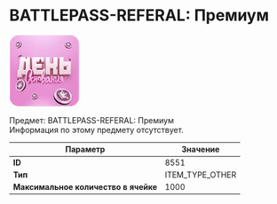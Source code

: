 # BATTLEPASS-REFERAL: Премиум

![Item Image](../img/8551.webp?raw=true)

Предмет: BATTLEPASS-REFERAL: Премиум<br>Информация по этому предмету отсутствует.


| Параметр | Значение |
|----------|----------|
| **ID** | 8551 |
| **Тип** | ITEM_TYPE_OTHER |
| **Максимальное количество в ячейке** | 1000 |

